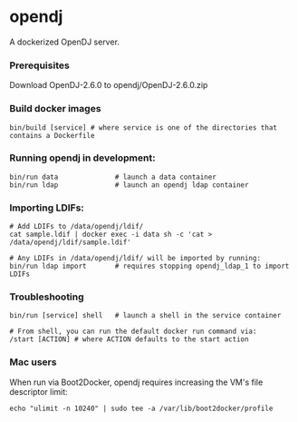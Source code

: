 opendj
======

A dockerized OpenDJ server.

### Prerequisites

Download OpenDJ-2.6.0 to opendj/OpenDJ-2.6.0.zip

### Build docker images

    bin/build [service] # where service is one of the directories that contains a Dockerfile

### Running opendj in development:

    bin/run data              # launch a data container
    bin/run ldap              # launch an opendj ldap container

### Importing LDIFs:

    # Add LDIFs to /data/opendj/ldif/
    cat sample.ldif | docker exec -i data sh -c 'cat > /data/opendj/ldif/sample.ldif'
    
    # Any LDIFs in /data/opendj/ldif/ will be imported by running:
    bin/run ldap import       # requires stopping opendj_ldap_1 to import LDIFs

### Troubleshooting

    bin/run [service] shell   # launch a shell in the service container
    
    # From shell, you can run the default docker run command via:
    /start [ACTION] # where ACTION defaults to the start action

### Mac users

When run via Boot2Docker, opendj requires increasing the VM's file descriptor limit:

    echo "ulimit -n 10240" | sudo tee -a /var/lib/boot2docker/profile
